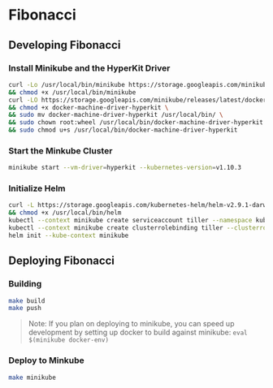 # Fibonacci

## Developing Fibonacci

### Install Minikube and the HyperKit Driver

```bash
curl -Lo /usr/local/bin/minikube https://storage.googleapis.com/minikube/releases/latest/minikube-darwin-amd64 \
&& chmod +x /usr/local/bin/minikube
curl -LO https://storage.googleapis.com/minikube/releases/latest/docker-machine-driver-hyperkit \
&& chmod +x docker-machine-driver-hyperkit \
&& sudo mv docker-machine-driver-hyperkit /usr/local/bin/ \
&& sudo chown root:wheel /usr/local/bin/docker-machine-driver-hyperkit \
&& sudo chmod u+s /usr/local/bin/docker-machine-driver-hyperkit
```

### Start the Minkube Cluster

```bash
minikube start --vm-driver=hyperkit --kubernetes-version=v1.10.3
```

### Initialize Helm

```bash
curl -L https://storage.googleapis.com/kubernetes-helm/helm-v2.9.1-darwin-amd64.tar.gz | tar -xz -C /usr/local/bin --strip-components=1 darwin-amd64/helm \
&& chmod +x /usr/local/bin/helm
kubectl --context minikube create serviceaccount tiller --namespace kube-system
kubectl --context minikube create clusterrolebinding tiller --clusterrole cluster-admin --serviceaccount=kube-system:tiller
helm init --kube-context minikube
```

## Deploying Fibonacci

### Building

```bash
make build
make push
```

> Note: If you plan on deploying to minikube, you can speed up development by
> setting up docker to build against minikube: `eval $(minikube docker-env)`

### Deploy to Minkube

```bash
make minikube
```
